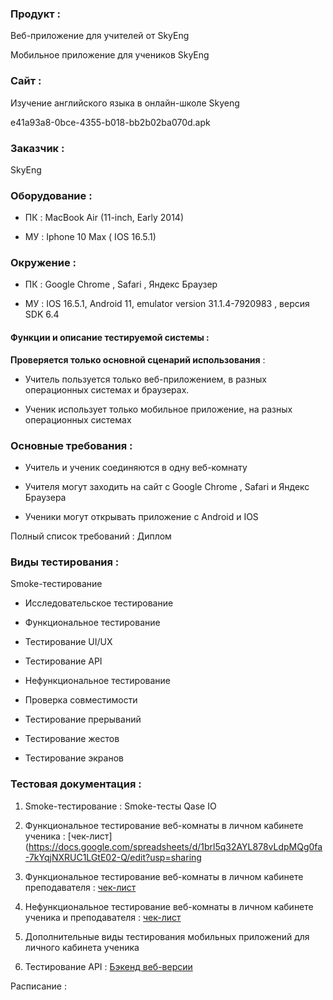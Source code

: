 ### Продукт :  
Веб-приложение для учителей от SkyEng

Мобильное приложение для учеников SkyEng 

### Сайт : 
Изучение английского языка в онлайн-школе Skyeng  

e41a93a8-0bce-4355-b018-bb2b02ba070d.apk  

### Заказчик : 
SkyEng

### Оборудование : 
* ПК : MacBook Air (11-inch, Early 2014)

* МУ : Iphone 10 Max ( IOS 16.5.1)

### Окружение : 
* ПК : Google Chrome , Safari , Яндекс Браузер 

* МУ : IOS 16.5.1, Android 11, emulator version 31.1.4-7920983 , версия SDK 6.4

#### Функции и описание тестируемой системы : 
**Проверяется только основной сценарий использования** : 

* Учитель пользуется только веб-приложением, в разных операционных системах и браузерах.

* Ученик использует только мобильное приложение, на разных операционных системах 

### Основные требования :  
* Учитель и ученик соединяются в одну веб-комнату 

* Учителя могут заходить на сайт c Google Chrome , Safari и Яндекс Браузера

* Ученики могут открывать приложение с Android и IOS

Полный список требований : Диплом 

### Виды тестирования : 
Smoke-тестирование 

* Исследовательское тестирование 

* Функциональное тестирование 

* Тестирование UI/UX

* Тестирование API 

* Нефункциональное тестирование 

* Проверка совместимости 

* Тестирование прерываний

* Тестирование жестов

* Тестирование экранов 

### Тестовая документация : 
 


1. Smoke-тестирование : Smoke-тесты Qase IO

2. Функциональное тестирование веб-комнаты в личном кабинете ученика : [чек-лист](https://docs.google.com/spreadsheets/d/1brl5q32AYL878vLdpMQg0fa-7kYqjNXRUC1LGtE02-Q/edit?usp=sharing

3. Функциональное тестирование веб-комнаты в личном кабинете преподавателя : [чек-лист](https://docs.google.com/spreadsheets/d/1xmbdoM5WE6Hrn55zo73Q86bC658bX4gp_lgK8E7XYGU/edit?usp=sharing)

4. Нефункциональное тестирование веб-комнаты в личном кабинете ученика и преподавателя : [чек-лист](https://docs.google.com/spreadsheets/d/174oGUFvzykZQtlyfrEVDWti8i2nR7ZF-RVySSNjnULY/edit?usp=sharing)

5. Дополнительные виды тестирования мобильных приложений для личного кабинета ученика 

6. Тестирование API : [Бэкенд веб-версии](https://drive.google.com/file/d/1M10VDBk45oacXAIU3m1V2yj8WS-92AYZ/view?usp=sharing)

 

Расписание : 

